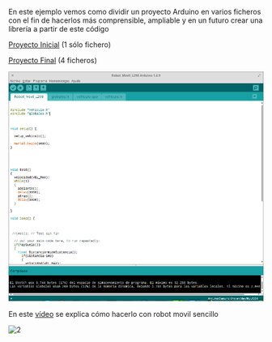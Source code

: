En este ejemplo vemos como dividir un proyecto Arduino en varios ficheros con el fin de hacerlos más comprensible, ampliable y en un futuro crear una librería a partir de este código

[Proyecto Inicial](./ProyectoOriginal) (1 sólo fichero)

[Proyecto Final](./ProyectoFinal) (4 ficheros)

![1](../imagenes/DividirProyectoArduino.png)

En este [vídeo](https://youtu.be/PPsUHX6nVow) se explica cómo hacerlo con robot movil sencillo

![2](https://camo.githubusercontent.com/0d62c3758642be5ed41ae65ae291d00af929c4f2/68747470733a2f2f6c68362e676f6f676c6575736572636f6e74656e742e636f6d2f2d304652513243385f5247452f56547077624f49596d70492f41414141414141413477382f62427877465272337a344d2f77313031342d683736312d6e6f2f494d475f32303135303432335f3230323832362e6a7067)
